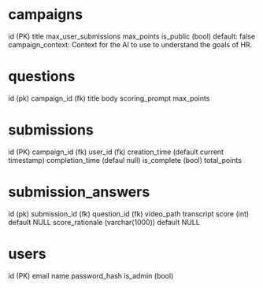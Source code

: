 # campaigns

id (PK)
title
max_user_submissions
max_points
is_public (bool) default: false
campaign_context: Context for the AI to use to understand the goals of HR.

# questions
id (pk)
campaign_id (fk)
title
body
scoring_prompt
max_points

# submissions

id (PK)
campaign_id (fk)
user_id (fk)
creation_time (default current timestamp)
completion_time (defaul null)
is_complete (bool)
total_points

# submission_answers
id (pk)
submission_id (fk)
question_id (fk)
video_path
transcript
score (int) default NULL
score_rationale (varchar(1000)) default NULL

# users
id (PK)
email
name
password_hash
is_admin (bool)